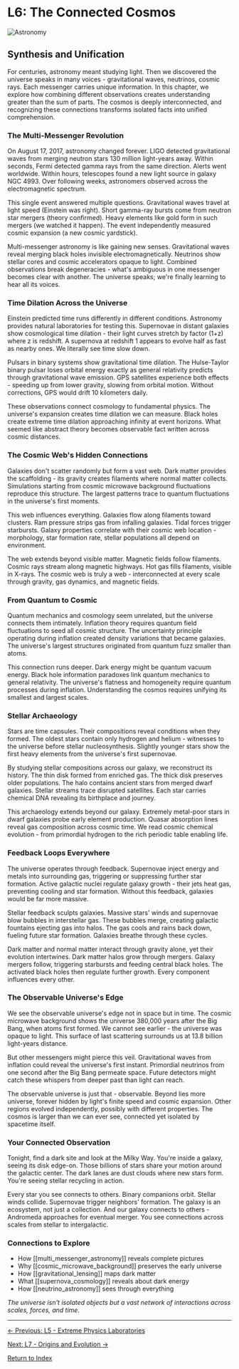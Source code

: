 # L6: The Connected Cosmos

![Astronomy](../cover/astronomy.png)

## Synthesis and Unification

For centuries, astronomy meant studying light. Then we discovered the universe speaks in many voices - gravitational waves, neutrinos, cosmic rays. Each messenger carries unique information. In this chapter, we explore how combining different observations creates understanding greater than the sum of parts. The cosmos is deeply interconnected, and recognizing these connections transforms isolated facts into unified comprehension.

### The Multi-Messenger Revolution

On August 17, 2017, astronomy changed forever. LIGO detected gravitational waves from merging neutron stars 130 million light-years away. Within seconds, Fermi detected gamma rays from the same direction. Alerts went worldwide. Within hours, telescopes found a new light source in galaxy NGC 4993. Over following weeks, astronomers observed across the electromagnetic spectrum.

This single event answered multiple questions. Gravitational waves travel at light speed (Einstein was right). Short gamma-ray bursts come from neutron star mergers (theory confirmed). Heavy elements like gold form in such mergers (we watched it happen). The event independently measured cosmic expansion (a new cosmic yardstick).

Multi-messenger astronomy is like gaining new senses. Gravitational waves reveal merging black holes invisible electromagnetically. Neutrinos show stellar cores and cosmic accelerators opaque to light. Combined observations break degeneracies - what's ambiguous in one messenger becomes clear with another. The universe speaks; we're finally learning to hear all its voices.

### Time Dilation Across the Universe

Einstein predicted time runs differently in different conditions. Astronomy provides natural laboratories for testing this. Supernovae in distant galaxies show cosmological time dilation - their light curves stretch by factor (1+z) where z is redshift. A supernova at redshift 1 appears to evolve half as fast as nearby ones. We literally see time slow down.

Pulsars in binary systems show gravitational time dilation. The Hulse-Taylor binary pulsar loses orbital energy exactly as general relativity predicts through gravitational wave emission. GPS satellites experience both effects - speeding up from lower gravity, slowing from orbital motion. Without corrections, GPS would drift 10 kilometers daily.

These observations connect cosmology to fundamental physics. The universe's expansion creates time dilation we can measure. Black holes create extreme time dilation approaching infinity at event horizons. What seemed like abstract theory becomes observable fact written across cosmic distances.

### The Cosmic Web's Hidden Connections

Galaxies don't scatter randomly but form a vast web. Dark matter provides the scaffolding - its gravity creates filaments where normal matter collects. Simulations starting from cosmic microwave background fluctuations reproduce this structure. The largest patterns trace to quantum fluctuations in the universe's first moments.

This web influences everything. Galaxies flow along filaments toward clusters. Ram pressure strips gas from infalling galaxies. Tidal forces trigger starbursts. Galaxy properties correlate with their cosmic web location - morphology, star formation rate, stellar populations all depend on environment.

The web extends beyond visible matter. Magnetic fields follow filaments. Cosmic rays stream along magnetic highways. Hot gas fills filaments, visible in X-rays. The cosmic web is truly a web - interconnected at every scale through gravity, gas dynamics, and magnetic fields.

### From Quantum to Cosmic

Quantum mechanics and cosmology seem unrelated, but the universe connects them intimately. Inflation theory requires quantum field fluctuations to seed all cosmic structure. The uncertainty principle operating during inflation created density variations that became galaxies. The universe's largest structures originated from quantum fuzz smaller than atoms.

This connection runs deeper. Dark energy might be quantum vacuum energy. Black hole information paradoxes link quantum mechanics to general relativity. The universe's flatness and homogeneity require quantum processes during inflation. Understanding the cosmos requires unifying its smallest and largest scales.

### Stellar Archaeology

Stars are time capsules. Their compositions reveal conditions when they formed. The oldest stars contain only hydrogen and helium - witnesses to the universe before stellar nucleosynthesis. Slightly younger stars show the first heavy elements from the universe's first supernovae.

By studying stellar compositions across our galaxy, we reconstruct its history. The thin disk formed from enriched gas. The thick disk preserves older populations. The halo contains ancient stars from merged dwarf galaxies. Stellar streams trace disrupted satellites. Each star carries chemical DNA revealing its birthplace and journey.

This archaeology extends beyond our galaxy. Extremely metal-poor stars in dwarf galaxies probe early element production. Quasar absorption lines reveal gas composition across cosmic time. We read cosmic chemical evolution - from primordial hydrogen to the rich periodic table enabling life.

### Feedback Loops Everywhere

The universe operates through feedback. Supernovae inject energy and metals into surrounding gas, triggering or suppressing further star formation. Active galactic nuclei regulate galaxy growth - their jets heat gas, preventing cooling and star formation. Without this feedback, galaxies would be far more massive.

Stellar feedback sculpts galaxies. Massive stars' winds and supernovae blow bubbles in interstellar gas. These bubbles merge, creating galactic fountains ejecting gas into halos. The gas cools and rains back down, fueling future star formation. Galaxies breathe through these cycles.

Dark matter and normal matter interact through gravity alone, yet their evolution intertwines. Dark matter halos grow through mergers. Galaxy mergers follow, triggering starbursts and feeding central black holes. The activated black holes then regulate further growth. Every component influences every other.

### The Observable Universe's Edge

We see the observable universe's edge not in space but in time. The cosmic microwave background shows the universe 380,000 years after the Big Bang, when atoms first formed. We cannot see earlier - the universe was opaque to light. This surface of last scattering surrounds us at 13.8 billion light-years distance.

But other messengers might pierce this veil. Gravitational waves from inflation could reveal the universe's first instant. Primordial neutrinos from one second after the Big Bang permeate space. Future detectors might catch these whispers from deeper past than light can reach.

The observable universe is just that - observable. Beyond lies more universe, forever hidden by light's finite speed and cosmic expansion. Other regions evolved independently, possibly with different properties. The cosmos is larger than we can ever see, connected yet isolated by spacetime itself.

### Your Connected Observation

Tonight, find a dark site and look at the Milky Way. You're inside a galaxy, seeing its disk edge-on. Those billions of stars share your motion around the galactic center. The dark lanes are dust clouds where new stars form. You're seeing stellar recycling in action.

Every star you see connects to others. Binary companions orbit. Stellar winds collide. Supernovae trigger neighbors' formation. The galaxy is an ecosystem, not just a collection. And our galaxy connects to others - Andromeda approaches for eventual merger. You see connections across scales from stellar to intergalactic.

### Connections to Explore

- How [[multi_messenger_astronomy]] reveals complete pictures
- Why [[cosmic_microwave_background]] preserves the early universe
- How [[gravitational_lensing]] maps dark matter
- What [[supernova_cosmology]] reveals about dark energy
- How [[neutrino_astronomy]] sees through everything

*The universe isn't isolated objects but a vast network of interactions across scales, forces, and time.*

---

[← Previous: L5 - Extreme Physics Laboratories](L5_Extreme_Physics_Laboratories.md)

[Next: L7 - Origins and Evolution →](L7_Origins_and_Evolution.md)

[Return to Index](HA_Astronomy_Index.md)